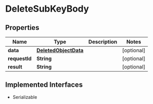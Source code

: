 

# DeleteSubKeyBody

## Properties

Name | Type | Description | Notes
------------ | ------------- | ------------- | -------------
**data** | [**DeletedObjectData**](DeletedObjectData.md) |  |  [optional]
**requestId** | **String** |  |  [optional]
**result** | **String** |  |  [optional]


## Implemented Interfaces

* Serializable


